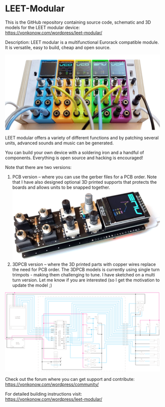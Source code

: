 # LEET-Modular
This is the GitHub repository containing source code, schematic and 3D models for the LEET modular device: https://vonkonow.com/wordpress/leet-modular/

Description: LEET modular is a multifunctional Eurorack compatible module. It is versatile, easy to build, cheap and open source.


![image](modular.jpg)

LEET modular offers a variety of different functions and by patching several units, advanced sounds and music can be generated.  

You can build your own device with a soldering iron and a handful of components. Everything is open source and hacking is encouraged!

Note that there are two versions:
1.	PCB version – where you can use the gerber files for a PCB order. Note that I have also designed optional 3D printed supports that protects the boards and allows units to be snapped together.
![image](pcb_version.jpg)
2.	3DPCB version – where the 3D printed parts with copper wires replace the need for PCB order. The 3DPCB models is currently using single turn trimpots - making them challenging to tune. I have sketched on a multi turn version. Let me know if you are interested (so I get the motivation to update the model ;)


![image](schematic.png)

Check out the forum where you can get support and contribute: https://vonkonow.com/wordpress/community/

For detailed building instructions visit: https://vonkonow.com/wordpress/leet-modular/
